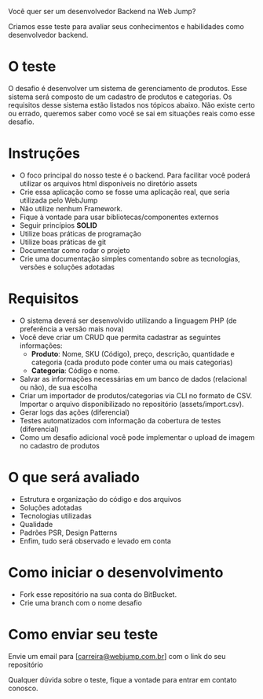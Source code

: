 Você quer ser um desenvolvedor Backend na Web Jump?

Criamos esse teste para avaliar seus conhecimentos e habilidades como desenvolvedor backend.

# O teste
O desafio é desenvolver um sistema de gerenciamento de produtos. Esse sistema será composto de um cadastro de produtos e categorias. Os requisitos desse sistema estão listados nos tópicos abaixo.
Não existe certo ou errado, queremos saber como você se sai em situações reais como esse desafio.

# Instruções
- O foco principal do nosso teste é o backend. Para facilitar você poderá utilizar os arquivos html  disponíveis no diretório assets
- Crie essa aplicação como se fosse uma aplicação real, que seria utilizada pelo WebJump
- Não utilize nenhum Framework. 
- Fique à vontade para usar bibliotecas/componentes externos
- Seguir princípios **SOLID** 
- Utilize boas práticas de programação
- Utilize boas práticas de git
- Documentar como rodar o projeto
- Crie uma documentação simples comentando sobre as tecnologias, versões e soluções adotadas

# Requisitos
- O sistema deverá ser desenvolvido utilizando a linguagem PHP (de preferência a versão mais nova)
- Você deve criar um CRUD que permita cadastrar as seguintes informações:
	- **Produto**: Nome, SKU (Código), preço, descrição, quantidade e categoria (cada produto pode conter uma ou mais categorias)
	- **Categoria**: Código e nome.
- Salvar as informações necessárias em um banco de dados (relacional ou não), de sua escolha
- Criar um importador de produtos/categorias via CLI no formato  de CSV. Importar o arquivo disponibilizado no repositório (assets/import.csv).
- Gerar logs das ações (diferencial)
- Testes automatizados com informação da cobertura de testes (diferencial)
- Como um desafio adicional você pode implementar o upload de imagem no cadastro de produtos

# O que será avaliado
- Estrutura e organização do código e dos arquivos
- Soluções adotadas
- Tecnologias utilizadas
- Qualidade
- Padrões PSR, Design Patterns
- Enfim, tudo será observado e levado em conta

# Como iniciar o desenvolvimento
- Fork esse repositório na sua conta do BitBucket.
- Crie uma branch com o nome desafio

# Como enviar seu teste
Envie um email para [carreira@webjump.com.br] com o link do seu repositório

Qualquer dúvida sobre o teste, fique a vontade para entrar em contato conosco.
